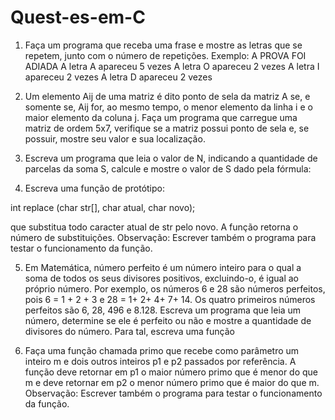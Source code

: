 # Quest-es-em-C

1) Faça um programa que receba uma frase e mostre as letras que se repetem, junto com o número
de repetições.
Exemplo: A PROVA FOI ADIADA
A letra A apareceu 5 vezes
A letra O apareceu 2 vezes
A letra I apareceu 2 vezes
A letra D apareceu 2 vezes


2. Um elemento Aij de uma matriz é dito ponto de sela da matriz A se, e somente se, Aij for, ao mesmo
tempo, o menor elemento da linha i e o maior elemento da coluna j. Faça um programa que carregue
uma matriz de ordem 5x7, verifique se a matriz possui ponto de sela e, se possuir, mostre seu valor
e sua localização.


3. Escreva um programa que leia o valor de N, indicando a quantidade de parcelas da soma S, calcule
e mostre o valor de S dado pela fórmula:



4. Escreva uma função de protótipo:

int replace (char str[], char atual, char novo);

que substitua todo caracter atual de str pelo novo. A função retorna o número de substituições.
Observação: Escrever também o programa para testar o funcionamento da função.

5. Em Matemática, número perfeito é um número inteiro para o qual a soma de todos os seus
divisores positivos, excluindo-o, é igual ao próprio número. Por exemplo, os números 6 e 28 são 
números perfeitos, pois 6 = 1 + 2 + 3 e 28 = 1+ 2+ 4+ 7+ 14. Os quatro primeiros números perfeitos
são 6, 28, 496 e 8.128.
Escreva um programa que leia um número, determine se ele é perfeito ou não e mostre a quantidade
de divisores do número. Para tal, escreva uma função


6. Faça uma função chamada primo que recebe como parâmetro um inteiro m e dois outros inteiros
p1 e p2 passados por referência. A função deve retornar em p1 o maior número primo que é menor
do que m e deve retornar em p2 o menor número primo que é maior do que m.
Observação: Escrever também o programa para testar o funcionamento da função.

